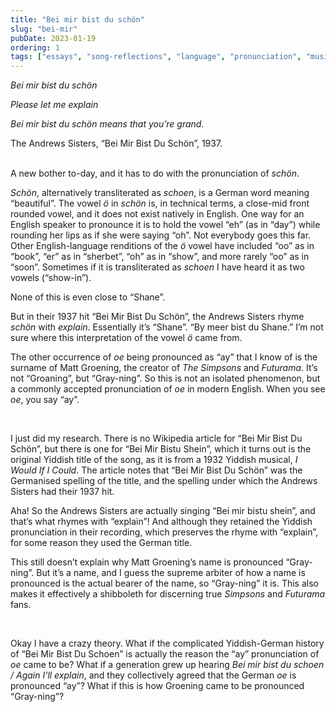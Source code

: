 ```yaml
---
title: "Bei mir bist du schön"
slug: "bei-mir"
pubDate: 2023-01-19
ordering: 1
tags: ["essays", "song-reflections", "language", "pronunciation", "music", "andrews-sisters", "song-lyrics"]
---
```


<i>
Bei mir bist du schön

Please let me explain

Bei mir bist du schön means that you’re grand.
</i>
<div class="quote-attribution">
The Andrews Sisters, “Bei Mir Bist Du Schön”, 1937.
</div>

<br />

<span class="small-caps">A new bother to-day</span>, and it has to do with the pronunciation of _schön_.

_Schön_, alternatively transliterated as _schoen_, is a German word meaning “beautiful”. The vowel _ö_ in _schön_ is, in technical terms, a close-mid front rounded vowel, and it does not exist natively in English. One way for an English speaker to pronounce it is to hold the vowel “eh” (as in “day”) while rounding her lips as if she were saying “oh”. Not everybody goes this far. Other English-language renditions of the _ö_ vowel have included “oo” as in “book”, “er” as in “sherbet”,  “oh” as in “show”, and more rarely “oo” as in “soon”. Sometimes if it is transliterated as _schoen_ I have heard it as two vowels (“show-in”).

None of this is even close to “Shane”.

But in their 1937 hit “Bei Mir Bist Du Schön”, the Andrews Sisters rhyme _schön_ with _explain_. Essentially it’s “Shane”. “By meer bist du Shane.” I’m not sure where this interpretation of the vowel _ö_ came from.

The other occurrence of _oe_ being pronounced as “ay” that I know of is the surname of Matt Groening, the creator of _The Simpsons_ and _Futurama_. It’s not “Groaning”, but “Gray-ning”. So this is not an isolated phenomenon, but a commonly accepted pronunciation of _oe_ in modern English. When you see _oe_, you say “ay”.

<br />
	
I just did my research. There is no Wikipedia article for “Bei Mir Bist Du Schön”, but there is one for “Bei Mir Bistu Shein”, which it turns out is the original Yiddish title of the song, as it is from a 1932 Yiddish musical, _I Would If I Could_. The article notes that “Bei Mir Bist Du Schön” was the Germanised spelling of the title, and the spelling under which the Andrews Sisters had their 1937 hit.

Aha! So the Andrews Sisters are actually singing “Bei mir bistu shein”, and that’s what rhymes with “explain”! And although they retained the Yiddish pronunciation in their recording, which preserves the rhyme with “explain”, for some reason they used the German title.

This still doesn’t explain why Matt Groening’s name is pronounced “Gray-ning”. But it’s a name, and I guess the supreme arbiter of how a name is pronounced is the actual bearer of the name, so “Gray-ning” it is. This also makes it effectively a shibboleth for discerning true _Simpsons_ and _Futurama_ fans.

<br />
	
Okay I have a crazy theory. What if the complicated Yiddish-German history of “Bei Mir Bist Du Schoen” is actually the reason the “ay” pronunciation of _oe_ came to be? What if a generation grew up hearing _Bei mir bist du schoen / Again I’ll explain_, and they collectively agreed that the German _oe_ is pronounced “ay”? What if this is how Groening came to be pronounced “Gray-ning”?